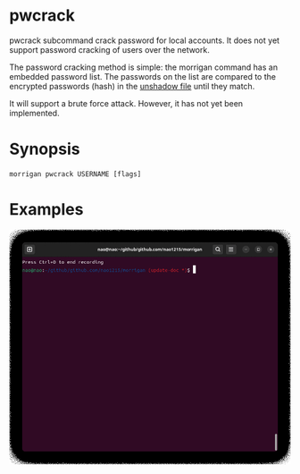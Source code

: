 # pwcrack
pwcrack subcommand crack password for local accounts. It does not yet support password cracking of users over the network.
  
The password cracking method is simple: the morrigan command has an embedded password list. The passwords on the list are compared to the encrypted passwords (hash) in the [unshadow file](./unshadow.md) until they match.  
  
It will support a brute force attack. However, it has not yet been implemented.

# Synopsis
```
morrigan pwcrack USERNAME [flags]
```

# Examples
![example](./img/pwcrack-example.gif)